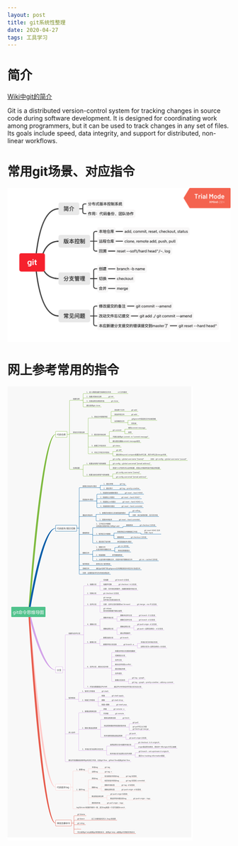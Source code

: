 ```yaml
---
layout: post
title: git系统性整理
date: 2020-04-27
tags: 工具学习
---
```


# 简介

[Wiki中git的简介](https://en.wikipedia.org/wiki/Git)

Git is a distributed version-control system for tracking changes in source code during software development. It is designed for coordinating work among programmers, but it can be used to track changes in any set of files. Its goals include speed, data integrity, and support for distributed, non-linear workflows.

# 常用git场景、对应指令

![](/images/posts/0427_git_tutorial/img1.png)

# 网上参考常用的指令

![](/images/posts/0427_git_tutorial/img2.jpg)